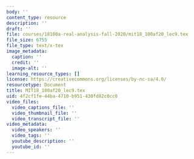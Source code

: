 ```yaml
---
body: ''
content_type: resource
description: ''
draft: ''
file: courses/18100a-real-analysis-fall-2020/mit18_100af20_lec9.tex
file_size: 6755
file_type: text/x-tex
image_metadata:
  caption: ''
  credit: ''
  image-alt: ''
learning_resource_types: []
license: https://creativecommons.org/licenses/by-nc-sa/4.0/
resourcetype: Document
title: MIT18_100af20_lec9.tex
uid: 4f2cf1fe-44ba-4710-b951-430fd82c0cc0
video_files:
  video_captions_file: ''
  video_thumbnail_file: ''
  video_transcript_file: ''
video_metadata:
  video_speakers: ''
  video_tags: ''
  youtube_description: ''
  youtube_id: ''
---
```

